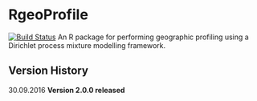 
# RgeoProfile
[![Build Status](https://travis-ci.org/bobverity/Rgeoprofile.svg?branch=master)](https://travis-ci.org/bobverity/Rgeoprofile)
An R package for performing geographic profiling using a Dirichlet process mixture modelling framework.

## Version History

30.09.2016  **Version 2.0.0 released**
